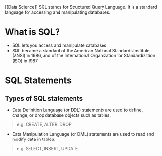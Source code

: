 [[Data Science]]
SQL stands for Structured Query Language. It is a standard language for accessing and manipulating databases.

# What is SQL?
- SQL lets you access and manipulate databases
- SQL became a standard of the American National Standards Institute (ANSI) in 1986, and of the International Organization for Standardization (ISO) in 1987

# SQL Statements
## Types of SQL statements
- Data Definition Language (or DDL) statements are used to define, change, or drop database objects such as tables. 
> e.g. CREATE, ALTER, DROP
- Data Manipulation Language (or DML) statements are used to read and modify data in tables.
> e.g. SELECT, INSERT, UPDATE